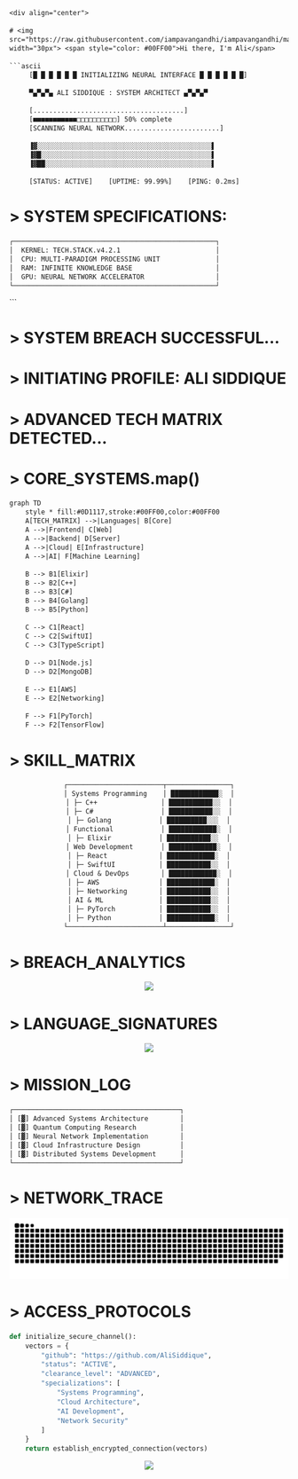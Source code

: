 ```
<div align="center">

# <img src="https://raw.githubusercontent.com/iampavangandhi/iampavangandhi/master/gifs/Hi.gif" width="30px"> <span style="color: #00FF00">Hi there, I'm Ali</span>

```ascii
     [█ █ █ █ █ █ INITIALIZING NEURAL INTERFACE █ █ █ █ █ █]
           
     ▀▄▀▄▀▄ ALI SIDDIQUE : SYSTEM ARCHITECT ▄▀▄▀▄▀
     
     [......................................]
     [■■■■■■■■■■■□□□□□□□□□□] 50% complete
     [SCANNING NEURAL NETWORK........................]
     
     ▐▓░░░░░░░░░░░░░░░░░░░░░░░░░░░░░░░░░░░░░░░░░░░░▌
     ▐▓█░░░░░░░░░░░░░░░░░░░░░░░░░░░░░░░░░░░░░░░░░░░▌
     ▐▓██░░░░░░░░░░░░░░░░░░░░░░░░░░░░░░░░░░░░░░░░░░▌
     
     [STATUS: ACTIVE]    [UPTIME: 99.99%]    [PING: 0.2ms]
```

# > SYSTEM SPECIFICATIONS:
```ascii
┌───────────────────────────────────────────────────┐
│  KERNEL: TECH.STACK.v4.2.1                        │
│  CPU: MULTI-PARADIGM PROCESSING UNIT              │
│  RAM: INFINITE KNOWLEDGE BASE                     │
│  GPU: NEURAL NETWORK ACCELERATOR                  │
└───────────────────────────────────────────────────┘
```

</div>
```

# > SYSTEM BREACH SUCCESSFUL...
# > INITIATING PROFILE: ALI SIDDIQUE
# > ADVANCED TECH MATRIX DETECTED...

</div>

# > CORE_SYSTEMS.map()

```mermaid
graph TD
    style * fill:#0D1117,stroke:#00FF00,color:#00FF00
    A[TECH_MATRIX] -->|Languages| B[Core]
    A -->|Frontend| C[Web]
    A -->|Backend| D[Server]
    A -->|Cloud| E[Infrastructure]
    A -->|AI| F[Machine Learning]
    
    B --> B1[Elixir]
    B --> B2[C++]
    B --> B3[C#]
    B --> B4[Golang]
    B --> B5[Python]
    
    C --> C1[React]
    C --> C2[SwiftUI]
    C --> C3[TypeScript]
    
    D --> D1[Node.js]
    D --> D2[MongoDB]
    
    E --> E1[AWS]
    E --> E2[Networking]
    
    F --> F1[PyTorch]
    F --> F2[TensorFlow]
```

# > SKILL_MATRIX

<div align="center">

```ascii
┌────────────────────────┬────────────────┐
│ Systems Programming    │ ████████████░  │
│ ├─ C++                │ ███████████░░  │
│ ├─ C#                 │ ███████████░░  │
│ ├─ Golang            │ ██████████░░░  │
│ Functional            │ ████████████░  │
│ ├─ Elixir            │ ███████████░░  │
│ Web Development       │ ████████████░  │
│ ├─ React             │ ████████████░  │
│ ├─ SwiftUI           │ ███████████░░  │
│ Cloud & DevOps        │ ████████████░  │
│ ├─ AWS               │ ████████████░  │
│ ├─ Networking        │ ███████████░░  │
│ AI & ML              │ ███████████░░  │
│ ├─ PyTorch           │ ███████████░░  │
│ ├─ Python            │ ████████████░  │
└────────────────────────┴────────────────┘
```

</div>

# > BREACH_ANALYTICS

<div align="center">
  <img src="https://github-readme-stats.vercel.app/api?username=AliSiddique&show_icons=true&theme=matrix&hide_border=true&bg_color=0D1117&title_color=00FF00&text_color=00FF00&icon_color=00FF00"/>
</div>

# > LANGUAGE_SIGNATURES

<div align="center">
  <img src="https://github-readme-stats.vercel.app/api/top-langs/?username=AliSiddique&layout=compact&theme=matrix&hide_border=true&bg_color=0D1117&title_color=00FF00&text_color=00FF00"/>
</div>

# > MISSION_LOG

```ascii
┌──────────────────────────────────────────┐
│ [▓] Advanced Systems Architecture        │
│ [▓] Quantum Computing Research           │
│ [▓] Neural Network Implementation        │
│ [▓] Cloud Infrastructure Design          │
│ [▓] Distributed Systems Development      │
└──────────────────────────────────────────┘
```

# > NETWORK_TRACE

<div align="center">
  <img src="https://raw.githubusercontent.com/platane/snk/output/github-contribution-grid-snake-dark.svg" width="800" />
</div>

# > ACCESS_PROTOCOLS

```python
def initialize_secure_channel():
    vectors = {
        "github": "https://github.com/AliSiddique",
        "status": "ACTIVE",
        "clearance_level": "ADVANCED",
        "specializations": [
            "Systems Programming",
            "Cloud Architecture",
            "AI Development",
            "Network Security"
        ]
    }
    return establish_encrypted_connection(vectors)
```

<div align="center">
  
[![][github-shield]][github-url]

</div>

[github-shield]: https://img.shields.io/badge/-GitHub-0D1117?style=for-the-badge&logo=github&logoColor=00FF00
[github-url]: https://github.com/AliSiddique
```
